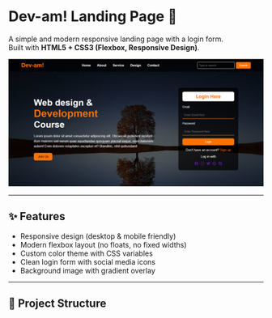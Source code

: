 # Dev-am! Landing Page 🚀

A simple and modern responsive landing page with a login form.  
Built with **HTML5 + CSS3 (Flexbox, Responsive Design)**.

![Preview Screenshot](screenshot.png) <!-- Add this image later -->

---

## ✨ Features
- Responsive design (desktop & mobile friendly)
- Modern flexbox layout (no floats, no fixed widths)
- Custom color theme with CSS variables
- Clean login form with social media icons
- Background image with gradient overlay

---

## 📂 Project Structure
